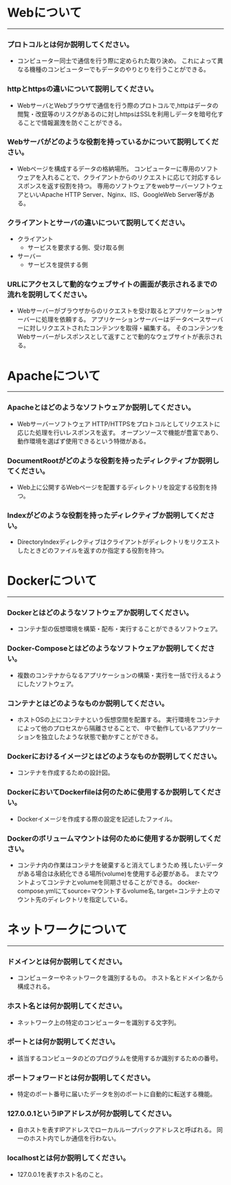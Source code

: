 # Webについて
---
### プロトコルとは何か説明してください。

- コンピューター同士で通信を行う際に定められた取り決め。
  これによって異なる機種のコンピューターでもデータのやりとりを行うことができる。


### httpとhttpsの違いについて説明してください。

- WebサーバとWebブラウザで通信を行う際のプロトコルで,httpはデータの閲覧・改竄等のリスクがあるのに対しhttpsはSSLを利用しデータを暗号化することで情報漏洩を防ぐことができる。


### Webサーバがどのような役割を持っているかについて説明してください。

- Webページを構成するデータの格納場所。
  コンピューターに専用のソフトウェアを入れることで、クライアントからのリクエストに応じて対応するレスポンスを返す役割を持つ。
  専用のソフトウェアをwebサーバーソフトウェアといいApache HTTP Server、Nginx、IIS、GoogleWeb Server等がある。

### クライアントとサーバの違いについて説明してください。

- クライアント
    - サービスを要求する側、受け取る側
- サーバー
    - サービスを提供する側


### URLにアクセスして動的なウェブサイトの画面が表示されるまでの流れを説明してください。

- Webサーバーがブラウザからのリクエストを受け取るとアプリケーションサーバーに処理を依頼する。
  アプリケーションサーバーはデータベースサーバーに対しリクエストされたコンテンツを取得・編集する。
  そのコンテンツをWebサーバーがレスポンスとして返すことで動的なウェブサイトが表示される。




# Apacheについて
---
### Apacheとはどのようなソフトウェアか説明してください。

- Webサーバーソフトウェア
  HTTP/HTTPSをプロトコルとしてリクエストに応じた処理を行いレスポンスを返す。
  オープンソースで機能が豊富であり、動作環境を選ばず使用できるという特徴がある。


### DocumentRootがどのような役割を持ったディレクティブか説明してください。

- Web上に公開するWebページを配置するディレクトリを設定する役割を持つ。


### Indexがどのような役割を持ったディレクティブか説明してください。

- DirectoryIndexディレクティブはクライアントがディレクトリをリクエストしたときどのファイルを返すのか指定する役割を持つ。




# Dockerについて
---
### Dockerとはどのようなソフトウェアか説明してください。

- コンテナ型の仮想環境を構築・配布・実行することができるソフトウェア。


### Docker-Composeとはどのようなソフトウェアか説明してください。

- 複数のコンテナからなるアプリケーションの構築・実行を一括で行えるようにしたソフトウェア。


### コンテナとはどのようなものか説明してください。

- ホストOSの上にコンテナという仮想空間を配置する。
  実行環境をコンテナによって他のプロセスから隔離させることで、
  中で動作しているアプリケーションを独立したような状態で動かすことができる。


### Dockerにおけるイメージとはどのようなものか説明してください。

- コンテナを作成するための設計図。


### DockerにおいてDockerfileは何のために使用するか説明してください。

- Dockerイメージを作成する際の設定を記述したファイル。


### Dockerのボリュームマウントは何のために使用するか説明してください。

- コンテナ内の作業はコンテナを破棄すると消えてしまうため
  残したいデータがある場合は永続化できる場所(volume)を使用する必要がある。
  またマウントよってコンテナとvolumeを同期させることができる。
  docker-compose.ymlにてsource=マウントするvolume名, target=コンテナ上のマウント先のディレクトリを指定している。



# ネットワークについて
---
### ドメインとは何か説明してください。

- コンピューターやネットワークを識別するもの。
  ホスト名とドメイン名から構成される。


### ホスト名とは何か説明してください。

- ネットワーク上の特定のコンピューターを識別する文字列。


### ポートとは何か説明してください。

- 該当するコンピュータのどのプログラムを使用するか識別するための番号。


### ポートフォワードとは何か説明してください。

- 特定のポート番号に届いたデータを別のポートに自動的に転送する機能。


### 127.0.0.1というIPアドレスが何か説明してください。

- 自ホストを表すIPアドレスでローカルループバックアドレスと呼ばれる。
  同一のホスト内でしか通信を行わない。


### localhostとは何か説明してください。

- 127.0.0.1を表すホスト名のこと。

